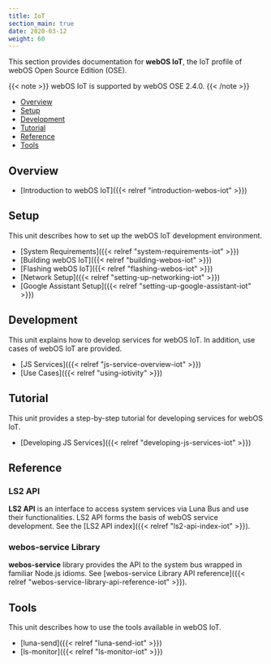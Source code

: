 ```yaml
---
title: IoT
section_main: true
date: 2020-03-12
weight: 60
---
```


This section provides documentation for **webOS IoT**, the IoT profile of webOS Open Source Edition (OSE).

{{< note >}}
webOS IoT is supported by webOS OSE 2.4.0.
{{< /note >}}

* [Overview](#overview)
* [Setup](#setup)
* [Development](#development)
* [Tutorial](#tutorial)
* [Reference](#reference)
* [Tools](#tools)

## Overview

* [Introduction to webOS IoT]({{< relref "introduction-webos-iot" >}})

## Setup

This unit describes how to set up the webOS IoT development environment.

* [System Requirements]({{< relref "system-requirements-iot" >}})
* [Building webOS IoT]({{< relref "building-webos-iot" >}})
* [Flashing webOS IoT]({{< relref "flashing-webos-iot" >}})
* [Network Setup]({{< relref "setting-up-networking-iot" >}})
* [Google Assistant Setup]({{< relref "setting-up-google-assistant-iot" >}})

## Development

This unit explains how to develop services for webOS IoT. In addition, use cases of webOS IoT are provided.

* [JS Services]({{< relref "js-service-overview-iot" >}})
* [Use Cases]({{< relref "using-iotivity" >}})

## Tutorial

This unit provides a step-by-step tutorial for developing services for webOS IoT.

* [Developing JS Services]({{< relref "developing-js-services-iot" >}})

## Reference

### LS2 API

**LS2 API** is an interface to access system services via Luna Bus and use their functionalities. LS2 API forms the basis of webOS service development. See the [LS2 API index]({{< relref "ls2-api-index-iot" >}}).

### webos-service Library

**webos-service** library provides the API to the system bus wrapped in familiar Node.js idioms. See [webos-service Library API reference]({{< relref "webos-service-library-api-reference-iot" >}}).

## Tools

This unit describes how to use the tools available in webOS IoT.

* [luna-send]({{< relref "luna-send-iot" >}})
* [ls-monitor]({{< relref "ls-monitor-iot" >}})
